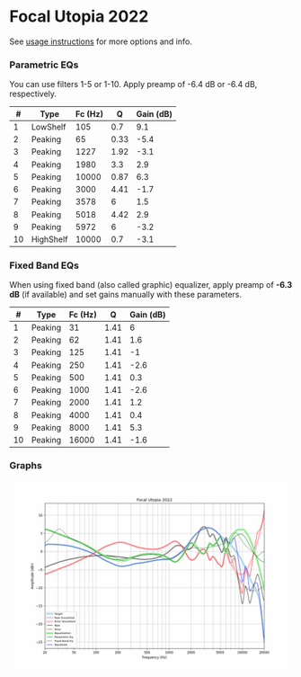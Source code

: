 # Focal Utopia 2022
See [usage instructions](https://github.com/jaakkopasanen/AutoEq#usage) for more options and info.

### Parametric EQs
You can use filters 1-5 or 1-10. Apply preamp of -6.4 dB or -6.4 dB, respectively.

|   # | Type      |   Fc (Hz) |    Q |   Gain (dB) |
|-----|-----------|-----------|------|-------------|
|   1 | LowShelf  |       105 | 0.7  |         9.1 |
|   2 | Peaking   |        65 | 0.33 |        -5.4 |
|   3 | Peaking   |      1227 | 1.92 |        -3.1 |
|   4 | Peaking   |      1980 | 3.3  |         2.9 |
|   5 | Peaking   |     10000 | 0.87 |         6.3 |
|   6 | Peaking   |      3000 | 4.41 |        -1.7 |
|   7 | Peaking   |      3578 | 6    |         1.5 |
|   8 | Peaking   |      5018 | 4.42 |         2.9 |
|   9 | Peaking   |      5972 | 6    |        -3.2 |
|  10 | HighShelf |     10000 | 0.7  |        -3.1 |

### Fixed Band EQs
When using fixed band (also called graphic) equalizer, apply preamp of **-6.3 dB** (if available) and set gains manually with these parameters.

|   # | Type    |   Fc (Hz) |    Q |   Gain (dB) |
|-----|---------|-----------|------|-------------|
|   1 | Peaking |        31 | 1.41 |         6   |
|   2 | Peaking |        62 | 1.41 |         1.6 |
|   3 | Peaking |       125 | 1.41 |        -1   |
|   4 | Peaking |       250 | 1.41 |        -2.6 |
|   5 | Peaking |       500 | 1.41 |         0.3 |
|   6 | Peaking |      1000 | 1.41 |        -2.6 |
|   7 | Peaking |      2000 | 1.41 |         1.2 |
|   8 | Peaking |      4000 | 1.41 |         0.4 |
|   9 | Peaking |      8000 | 1.41 |         5.3 |
|  10 | Peaking |     16000 | 1.41 |        -1.6 |

### Graphs
![](./Focal%20Utopia%202022.png)

